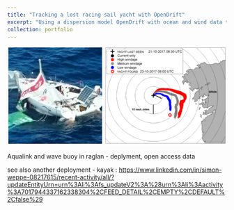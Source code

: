 ```yaml
---
title: "Tracking a lost racing sail yacht with OpenDrift"
excerpt: "Using a dispersion model OpenDrift with ocean and wind data to track a lost Mini6.50 off the coast of Portugal <br/><img src='/images/mini650.png'>"
collection: portfolio
---
```


<img src='/images/mini650.png'/>

Aqualink and wave buoy in raglan - deplyment, open access data

see also another deployment - kayak 
: https://www.linkedin.com/in/simon-weppe-08217615/recent-activity/all/?updateEntityUrn=urn%3Ali%3Afs_updateV2%3A%28urn%3Ali%3Aactivity%3A7017944337162338304%2CFEED_DETAIL%2CEMPTY%2CDEFAULT%2Cfalse%29